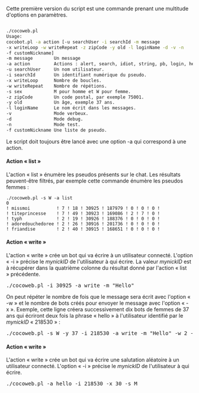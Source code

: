 Cette première version du script est une commande prenant une multitude d'options en paramètres.

```bash

./cocoweb.pl
Usage:
cocobot.pl -a action [-u searchUser -i searchId -m message
-x writeLoop -w writeRepeat -z zipCode -y old -l loginName -d -v -n
-f customNickname]
-m message        Un message
-a action         Actions : alert, search, idiot, string, pb, login, hello, list ou write
-u searchUser     Un nom utilisateur.
-i searchId       Un identifiant numérique du pseudo.
-x writeLoop      Nombre de boucles.
-w writeRepeat    Nombre de répétions.
-s sex            M pour homme et W pour femme.
-z zipCode        Un code postal, par exemple 75001.
-y old            Un âge, exemple 37 ans.
-l loginName      Le nom écrit dans les messages.
-v                Mode verbeux.
-d                Mode debug.
-n                Mode test.
-f customNickname Une liste de pseudo.
```

Le script doit toujours être lancé avec une option -a qui correspond à une action.

#### Action « list » ####

L'action « list » énumère les pseudos présents sur le chat. Les résultats peuvent-être filtrés, par exemple cette commande énumère les pseudos femmes :
```
./cocoweb.pl -s W -a list 
0
! missmoi          ! 7 ! 18 ! 30925 ! 187979 ! 0 ! 0 ! 0 !
! titeprincesse    ! 7 ! 49 ! 30923 ! 169086 ! 2 ! 7 ! 0 !
! typh             ! 2 ! 19 ! 30926 ! 188376 ! 0 ! 0 ! 0 !
! adoredouchedoree ! 2 ! 26 ! 30916 ! 201736 ! 0 ! 0 ! 0 !
! friandise        ! 2 ! 40 ! 30915 ! 168651 ! 0 ! 0 ! 0 !
```

#### Action « write » ####

L'action  « write » crée un bot qui va écrire à un utilisateur connecté. L'option « -i » précise le _mynickID_ de l'utilisateur à qui écrire. La valeur _mynickID_ est à récupérer dans la quatrième colonne du résultat donné par l'action « list » précédente.

<pre>
./cocoweb.pl -i 30925 -a write -m "Hello" 
</pre>

On peut répéter le nombre de fois que le message sera écrit avec l'option « -w » et le nombre de bots créés pour envoyer le message avec l'option « -x ». Exemple, cette ligne créera successivement dix bots de femmes de 37 ans qui écriront deux fois la phrase « hello » à l'utilisateur identifié par le  _mynickID_ « 218530 » :
<pre>
./cocoweb.pl -s W -y 37 -i 218530 -a write -m "Hello" -w 2 -x 10
</pre>

#### Action « write » ####

L'action  « write » crée un bot qui va écrire une salutation aléatoire à un utilisateur connecté. L'option « -i » précise le _mynickID_ de l'utilisateur à qui écrire.

<pre>
./cocoweb.pl -a hello -i 218530 -x 30 -s M
</pre>
